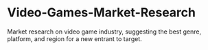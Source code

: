 # Video-Games-Market-Research
Market research on video game industry, suggesting the best genre, platform, and region for a new entrant to target.
